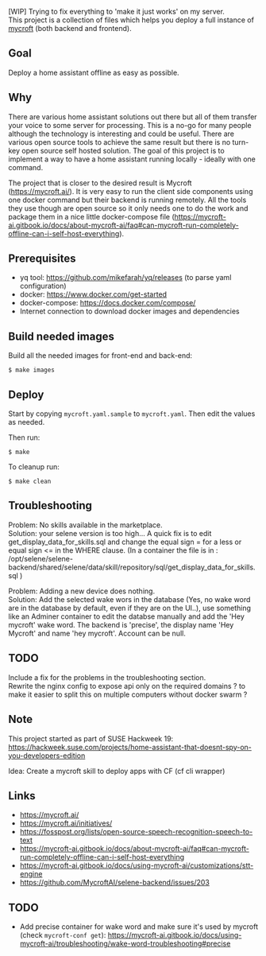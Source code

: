 [WIP] Trying to fix everything to 'make it just works' on my server.  
This project is a collection of files which helps you deploy a full instance of [mycroft](https://mycroft.ai/) (both backend and frontend).

## Goal

Deploy a home assistant offline as easy as possible.

## Why

There are various home assistant solutions out there but all of them transfer your voice to some server for processing. This is a no-go for many people although the technology is interesting and could be useful. There are various open source tools to achieve the same result but there is no turn-key open source self hosted solution. The goal of this project is to implement a way to have a home assistant running locally - ideally with one command.

The project that is closer to the desired result is Mycroft (https://mycroft.ai/). It is very easy to run the client side components using one docker command but their backend is running remotely. All the tools they use though are open source so it only needs one to do the work and package them in a nice little docker-compose file (https://mycroft-ai.gitbook.io/docs/about-mycroft-ai/faq#can-mycroft-run-completely-offline-can-i-self-host-everything).

## Prerequisites

- yq tool: https://github.com/mikefarah/yq/releases (to parse yaml configuration)
- docker: https://www.docker.com/get-started
- docker-compose: https://docs.docker.com/compose/
- Internet connection to download docker images and dependencies

## Build needed images

Build all the needed images for front-end and back-end:

```
$ make images
```

## Deploy

Start by copying `mycroft.yaml.sample` to `mycroft.yaml`. Then edit the values as needed.

Then run:

```
$ make
```

To cleanup run:

```
$ make clean
```

## Troubleshooting

Problem: No skills available in the marketplace.  
Solution: your selene version is too high... A quick fix is to edit get_display_data_for_skills.sql and change the equal sign = for a less or equal sign <= in the WHERE clause. (In a container the file is in : /opt/selene/selene-backend/shared/selene/data/skill/repository/sql/get_display_data_for_skills.sql )  

Problem: Adding a new device does nothing.  
Solution: Add the selected wake wors in the database (Yes, no wake word are in the database by default, even if they are on the UI..), use something like an Adminer container to edit the databse manually and add the 'Hey mycroft' wake word. The backend is 'precise', the display name 'Hey Mycroft' and name 'hey mycroft'. Account can be null.

## TODO
Include a fix for the problems in the troubleshooting section.  
Rewrite the nginx config to expose api only on the required domains ? to make it easier to split this on multiple computers without docker swarm ?  

## Note

This project started as part of SUSE Hackweek 19: https://hackweek.suse.com/projects/home-assistant-that-doesnt-spy-on-you-developers-edition

Idea: Create a mycroft skill to deploy apps with CF (cf cli wrapper)

## Links

- https://mycroft.ai/
- https://mycroft.ai/initiatives/
- https://fosspost.org/lists/open-source-speech-recognition-speech-to-text
- https://mycroft-ai.gitbook.io/docs/about-mycroft-ai/faq#can-mycroft-run-completely-offline-can-i-self-host-everything
- https://mycroft-ai.gitbook.io/docs/using-mycroft-ai/customizations/stt-engine
- https://github.com/MycroftAI/selene-backend/issues/203

## TODO

- Add precise container for wake word and make sure it's used by mycroft (check `mycroft-conf get`):
  https://mycroft-ai.gitbook.io/docs/using-mycroft-ai/troubleshooting/wake-word-troubleshooting#precise
